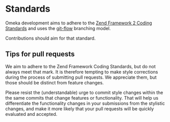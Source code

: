 # Standards

Omeka development aims to adhere to the [Zend Framework 2 Coding Standards](https://zf2-docs.readthedocs.org/en/latest/ref/coding.standard.html) 
and uses the [git-flow](http://nvie.com/posts/a-successful-git-branching-model/) branching model.

Contributions should aim for that standard. 

## Tips for pull requests

We aim to adhere to the Zend Framework Coding Standards, but do not always meet that mark. It is therefore tempting to make style corrections during the process of submitting pull requests. We appreciate them, but those should be distinct from feature changes.

Please resist the (understandable) urge to commit style changes within the the same commits that change features or functionality. That will help us differentiate the functionality changes in your submissions from the stylistic changes, and make it more likely that your pull requests will be quickly evaluated and accepted.